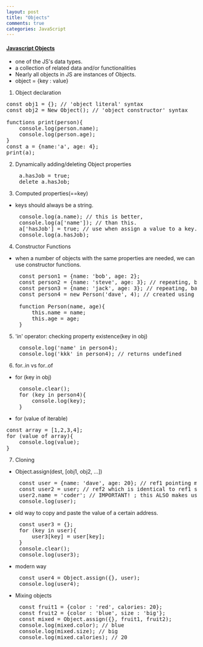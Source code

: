 ```yaml
---
layout: post
title: "Objects"
comments: true
categories: JavaScript
---
```


#### <u><b> Javascript Objects </b></u>

- one of the JS's data types.
- a collection of related data and/or functionalities
- Nearly all objects in JS are instances of Objects.
- object = {key : value}

1. Object declaration
<pre>
const obj1 = {}; // 'object literal' syntax
const obj2 = New Object(); // 'object constructor' syntax

functions print(person){
    console.log(person.name);
    console.log(person.age);
}
const a = {name:'a', age: 4};
print(a);
</pre>


2. Dynamically adding/deleting Object properties
<pre>
    a.hasJob = true;
    delete a.hasJob;
</pre>

3. Computed properties(==key)
- keys should always be a string.
<pre>
    console.log(a.name); // this is better,
    console.log(a['name']); // than this.
    a['hasJob'] = true; // use when assign a value to a key.
    console.log(a.hasJob);
</pre>

4. Constructor Functions
- when a number of objects with the same properties are needed, we can use constructor functions.
<pre>
    const person1 = {name: 'bob', age: 2};
    const person2 = {name: 'steve', age: 3}; // repeating, bad
    const person3 = {name: 'jack', age: 3}; // repeating, bad
    const person4 = new Person('dave', 4); // created using a constructor function, good

    function Person(name, age){
        this.name = name;
        this.age = age;
    }
</pre>

5. 'in' operator: checking property existence(key in obj)
<pre>
    console.log('name' in person4);
    console.log('kkk' in person4); // returns undefined
</pre>

6. for..in vs for..of
- for (key in obj)
<pre>
    console.clear();
    for (key in person4){
        console.log(key);
    }
</pre>

- for (value of iterable)
<pre>
const array = [1,2,3,4];
for (value of array){
    console.log(value);
}
</pre>

7. Cloning
- Object.assign(dest, [obj1, obj2, ...])
<pre>
    const user = {name: 'dave', age: 20}; // ref1 pointing memory address x
    const user2 = user; // ref2 which is identical to ref1 so that it points memory address x
    user2.name = 'coder'; // IMPORTANT! ; this ALSO makes user.name 'coder'.
    console.log(user); 
</pre>

- old way to copy and paste the value of a certain address.
<pre>
    const user3 = {};
    for (key in user){
        user3[key] = user[key];
    }
    console.clear();
    console.log(user3);
</pre>

- modern way
<pre>
    const user4 = Object.assign({}, user);
    console.log(user4);
</pre>

- Mixing objects
<pre>
    const fruit1 = {color : 'red', calories: 20};
    const fruit2 = {color : 'blue', size : 'big'};
    const mixed = Object.assign({}, fruit1, fruit2);
    console.log(mixed.color); // blue
    console.log(mixed.size); // big
    console.log(mixed.calories); // 20
</pre>